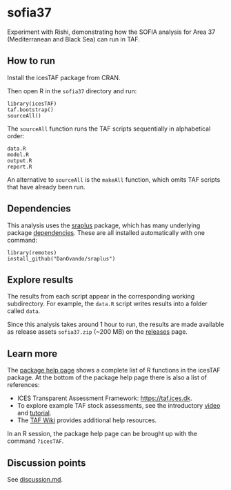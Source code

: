 # sofia37

Experiment with Rishi, demonstrating how the SOFIA analysis for Area 37
(Mediterranean and Black Sea) can run in TAF.

## How to run

Install the icesTAF package from CRAN.

Then open R in the `sofia37` directory and run:

```
library(icesTAF)
taf.bootstrap()
sourceAll()
```

The `sourceAll` function runs the TAF scripts sequentially in alphabetical
order:

```
data.R
model.R
output.R
report.R
```

An alternative to `sourceAll` is the `makeAll` function, which omits TAF scripts
that have already been run.

## Dependencies

This analysis uses the [sraplus](https://github.com/DanOvando/sraplus) package,
which has many underlying package [dependencies](dependencies.md). These are all
installed automatically with one command:

```
library(remotes)
install_github("DanOvando/sraplus")
```

## Explore results

The results from each script appear in the corresponding working subdirectory.
For example, the `data.R` script writes results into a folder called `data`.

Since this analysis takes around 1 hour to run, the results are made available
as release assets `sofia37.zip` (~200 MB) on the
[releases](https://github.com/arni-magnusson/sofia37/releases) page.

## Learn more

The [package help page](https://rdrr.io/cran/icesTAF/man/icesTAF-package.html)
shows a complete list of R functions in the icesTAF package. At the bottom of
the package help page there is also a list of references:

- ICES Transparent Assessment Framework: https://taf.ices.dk.
- To explore example TAF stock assessments, see the introductory
  [video](https://www.youtube.com/watch?v=FweJbr9hfdY) and
  [tutorial](https://github.com/ices-taf/doc/tree/master/tutorial-1/README.md).
- The [TAF Wiki](https://github.com/ices-taf/doc/wiki) provides additional help
  resources.

In an R session, the package help page can be brought up with the command
`?icesTAF`.

## Discussion points

See [discussion.md](discussion.md).
